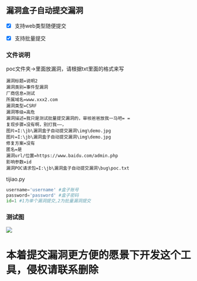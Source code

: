 ## 漏洞盒子自动提交漏洞 ##

- [x] 支持web类型随便提交
- [x] 支持批量提交


### 文件说明 ###
poc文件夹->里面放漏洞，请根据txt里面的格式来写
```
漏洞标题=说明2
漏洞类别=事件型漏洞
厂商信息=测试
所属域名=www.xxx2.com
漏洞类型=CSRF
漏洞等级=高危
漏洞描述=我只是测试批量提交漏洞的，审核爸爸放我一马吧= =
复现步骤=没有啊，别打我——，
图片=I:\jb\漏洞盒子自动提交漏洞\img\demo.jpg
图片=I:\jb\漏洞盒子自动提交漏洞\img\demo.jpg
修复方案=没有
匿名=是
漏洞url/位置=https://www.baidu.com/admin.php
影响参数=id
漏洞POC请求包=I:\jb\漏洞盒子自动提交漏洞\bug\poc.txt
```

tijiao.py
```python
username='username' #盒子账号
password='password' #盒子密码
id=1 #1为单个漏洞提交,2为批量漏洞提交
```

### 测试图 ###
![](https://s2.ax1x.com/2019/07/17/ZL97W9.gif)

# 本着提交漏洞更方便的愿景下开发这个工具，侵权请联系删除 #
